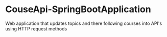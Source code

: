 # CouseApi-SpringBootApplication
Web application that updates topics and there following courses into API's using HTTP request methods
